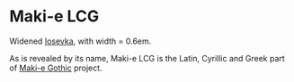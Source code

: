 # Maki-e LCG

Widened [Iosevka](https://github.com/be5invis/Iosevka), with width = 0.6em.

As is revealed by its name, Maki-e LCG is the Latin, Cyrillic and Greek part of [Maki-e Gothic](https://github.com/CyanoHao/Makie-Gothic) project.
